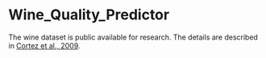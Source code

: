 # Wine_Quality_Predictor

The wine dataset is public available for research. The details are described in [Cortez et al., 2009](http://www.scitepress.org/Papers/2015/55519/55519.pdf).

